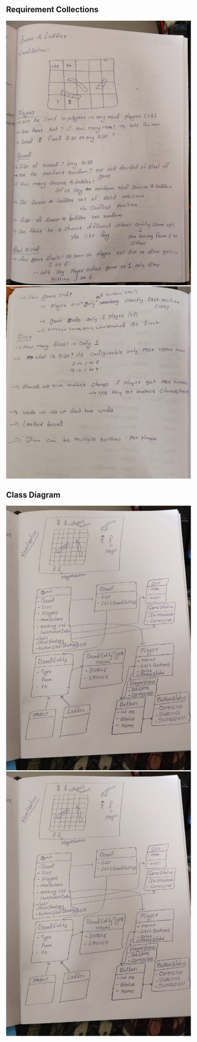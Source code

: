 ## Requirement Collections
![Class Diagram 2](https://raw.githubusercontent.com/nalavala/lld/master/src/main/java/design_snake_and_ladder/requirement_collection_1.jpeg)
![Class Diagram 3](https://raw.githubusercontent.com/nalavala/lld/master/src/main/java/design_snake_and_ladder/requirement_collection_2.jpeg)

## Class Diagram
![Class Diagram 1](https://raw.githubusercontent.com/nalavala/lld/master/src/main/java/design_snake_and_ladder/class_diagram-1.jpeg)
![Class Diagram 1](https://raw.githubusercontent.com/nalavala/lld/master/src/main/java/design_snake_and_ladder/class_diagram-1.jpeg)

